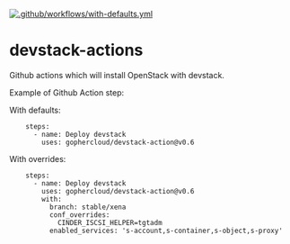 [![.github/workflows/with-defaults.yml](https://github.com/gophercloud/devstack-action/actions/workflows/with-defaults.yml/badge.svg)](https://github.com/gophercloud/devstack-action/actions/workflows/with-defaults.yml)

# devstack-actions
Github actions which will install OpenStack with devstack.

Example of Github Action step:

With defaults:
```
    steps:
      - name: Deploy devstack
        uses: gophercloud/devstack-action@v0.6
```

With overrides:
```
    steps:
      - name: Deploy devstack
        uses: gophercloud/devstack-action@v0.6
        with:
          branch: stable/xena
          conf_overrides:
            CINDER_ISCSI_HELPER=tgtadm
          enabled_services: 's-account,s-container,s-object,s-proxy'
```
